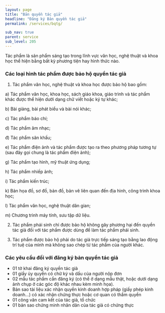 ```yaml
---
layout: page
title: "Bản quyền tác giả"
headline: "Đăng ký Bản quyền tác giả"
permalink: /services/bqtg/

sub_nav: true
parent: service
sub_level: 205
---
```


Tác phẩm là sản phẩm sáng tạo trong lĩnh vực văn học, nghệ thuật và khoa học thể hiện bằng bất kỳ phương tiện hay hình thức nào.

### Các loại hình tác phẩm được bảo hộ quyền tác giả

1. Tác phẩm văn học, nghệ thuật và khoa học được bảo hộ bao gồm:

a) Tác phẩm văn học, khoa học, sách giáo khoa, giáo trình và tác phẩm khác được thể hiện dưới dạng chữ viết hoặc ký tự khác;

b) Bài giảng, bài phát biểu và bài nói khác;

c) Tác phẩm báo chí;

d) Tác phẩm âm nhạc;

đ) Tác phẩm sân khấu;

e) Tác phẩm điện ảnh và tác phẩm được tạo ra theo phương pháp tương tự (sau đây gọi chung là tác phẩm điện ảnh);

g) Tác phẩm tạo hình, mỹ thuật ứng dụng;

h) Tác phẩm nhiếp ảnh;

i) Tác phẩm kiến trúc;

k) Bản họa đồ, sơ đồ, bản đồ, bản vẽ liên quan đến địa hình, công trình khoa học;

l) Tác phẩm văn học, nghệ thuật dân gian;

m) Chương trình máy tính, sưu tập dữ liệu.

2. Tác phẩm phái sinh chỉ được bảo hộ không gây phương hại đến quyền tác giả đối với tác phẩm được dùng để làm tác phẩm phái sinh.

3. Tác phẩm được bảo hộ phải do tác giả trực tiếp sáng tạo bằng lao động trí tuệ của mình mà không sao chép từ tác phẩm của người khác.

### Các yêu cầu đối với đăng ký bản quyền tác giả
- 01 tờ khai đăng ký quyền tác giả
- 01 giấy ủy quyền có chữ ký và dấu của người nộp đơn
- 02 mẫu tác phẩm cần đăng ký (có thể ở dạng mẫu thật, hoặc dưới dạng ảnh chụp ở các góc độ khác nhau kèm minh họa).
- Bản sao tài liệu xác nhận quyền kinh doanh hợp pháp (giấy phép kinh doanh…) có xác nhận chứng thực hoặc cơ quan có thẩm quyền
- 01 công văn cam kết của tác giả, tổ chức
- 01 bản sao chứng minh nhân dân của tác giả có chứng thực
